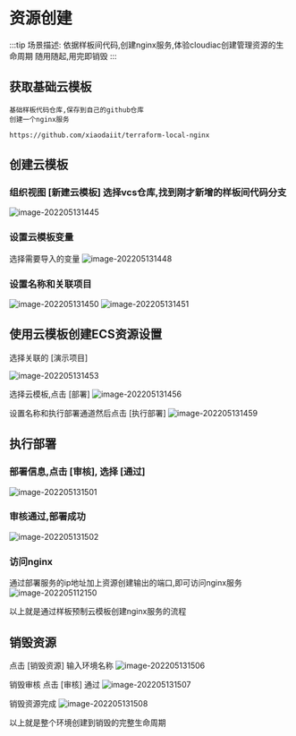 # 资源创建

:::tip
场景描述:
依据样板间代码,创建nginx服务,体验cloudiac创建管理资源的生命周期
随用随起,用完即销毁
:::



## 获取基础云模板
```shell
基础样板代码仓库,保存到自己的github仓库
创建一个nginx服务

https://github.com/xiaodaiit/terraform-local-nginx
```


##  创建云模板

### 组织视图 [新建云模板] 选择vcs仓库,找到刚才新增的样板间代码分支
![image-202205131445](../images/img-202205131445.png)

### 设置云模板变量
选择需要导入的变量
![image-202205131448](../images/img-202205131448.png)

### 设置名称和关联项目

![image-202205131450](../images/img-202205131450.png)
![image-202205131451](../images/img-202205131451.png)



## 使用云模板创建ECS资源设置
选择关联的 [演示项目]

![image-202205131453](../images/img-202205131453.png)

选择云模板,点击 [部署]
![image-202205131456](../images/img-202205131456.png)

设置名称和执行部署通道然后点击 [执行部署]
![image-202205131459](../images/img-202205131459.png)


## 执行部署

### 部署信息,点击  [审核], 选择 [通过]
![image-202205131501](../images/img-202205131501.png)

### 审核通过,部署成功
![image-202205131502](../images/img-202205131502.png)

### 访问nginx
通过部署服务的ip地址加上资源创建输出的端口,即可访问nginx服务
![image-202205112150](../images/img-202205112150.png)

以上就是通过样板预制云模板创建nginx服务的流程

## 销毁资源
点击 [销毁资源] 输入环境名称
![image-202205131506](../images/img-202205131506.png)

销毁审核 点击 [审核] 通过
![image-202205131507](../images/img-202205131507.png)

销毁资源完成
![image-202205131508](../images/img-202205131508.png)

以上就是整个环境创建到销毁的完整生命周期

